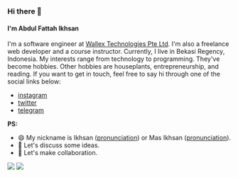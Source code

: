 ### Hi there 👋

#### I'm Abdul Fattah Ikhsan

I'm a software engineer at [Wallex Technologies Pte Ltd](https://www.wallex.asia/). I'm also a freelance web developer and a course instructor. Currently, I live in Bekasi Regency, Indonesia. My interests range from technology to programming. They've become hobbies. Other hobbies are houseplants, entrepreneurship, and reading. If you want to get in touch, feel free to say hi through one of the social links below:
- [instagram](https://www.instagram.com/ikhsan_dev/)
- [twitter](https://twitter.com/abdfattahikhsan/)
- [telegram](https://t.me/ikhsaan/)

**PS:**
- 😄 My nickname is Ikhsan ([pronunciation](https://translate.google.com/?sl=id&tl=en&text=Ihsan&op=translate)) or Mas Ikhsan ([pronunciation](https://translate.google.com/?sl=id&tl=en&text=Mas%20Ihsan&op=translate)).
- 💬 Let's discuss some ideas.
- 👯 Let's make collaboration.

<!--
**ikhsanalatsary/ikhsanalatsary** is a ✨ _special_ ✨ repository because its `README.md` (this file) appears on your GitHub profile.

Here are some ideas to get you started:

- 🔭 I’m currently working on ...
- 🌱 I’m currently learning ...
- 👯 I’m looking to collaborate on ...
- 🤔 I’m looking for help with ...
- 💬 Ask me about ...
- 📫 How to reach me: ...
- 😄 Pronouns: ...
- ⚡ Fun fact: ...
-->

<img src="https://github-readme-stats.vercel.app/api/top-langs?username=ikhsanalatsary&show_icons=true&count_private=true"/>

<img src="https://github-readme-stats.vercel.app/api?username=ikhsanalatsary&show_icons=true&count_private=true"/>

